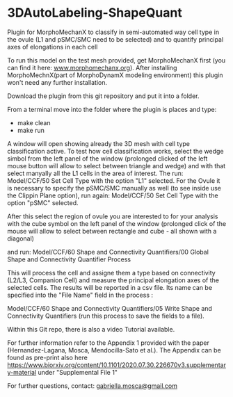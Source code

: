 # 3DAutoLabeling-ShapeQuant
Plugin for MorphoMechanX to classify in semi-automated way cell type in the ovule (L1 and pSMC/SMC  need to be selected) and to quantify principal axes of elongations in each cell

To run this model on the test mesh provided, get MorphoMechanX first (you can find it here: www.morphomechanx.org). 
After installing MorphoMechnX(part of MorphoDynamX modeling environment) this plugin won't need any further installation.

Download the plugin from this git repository and put it into a folder.

From a terminal move into the folder where the plugin is places and type:
- make clean
- make run

A window will open showing already the 3D mesh with cell type classification active. 
To test how cell classification works, select the wedge simbol from the left panel of the window (prolonged clicked of the left  mouse button will allow to select between triangle and wedge) and with that select manyally all the L1 cells in the area of interest. 
The run: 
Model/CCF/50 Set Cell Type 
with the option "L1" selected.
For the Ovule it is necessary to specify the pSMC/SMC manually as well (to see inside use the Clippin Plane option), run again: 
Model/CCF/50 Set Cell Type 
with the option "pSMC" selected. 

After this select the region of ovule you are interested to for your analysis with the cube symbol on the left panel of the window (prolonged click of the mouse will allow to select between rectangle and cube - all shown with a diagonal)

and run: 
Model/CCF/60 Shape and Connectivity Quantifiers/00 Global Shape and Connectivity Quantifier Process

This will process the cell and assigne them a type based on connectivity (L2/L3, Companion Cell) and measure the principal elongation axes of the selected cells.
The results will be reported in a csv file. Its name can be specified into the "File Name" field in the process :

Model/CCF/60 Shape and Connectivity Quantifiers/05 Write Shape and Connectivity Quantifiers  (run this process to save the fields to a file).

Within this Git repo, there is also a video Tutorial available. 

For further information refer to the Appendix 1 provided with the paper (Hernandez-Lagana, Mosca, Mendocilla-Sato et al.). The Appendix can be found as pre-print also here https://www.biorxiv.org/content/10.1101/2020.07.30.226670v3.supplementary-material under "Supplemental File 1"

For further questions, contact: gabriella.mosca@gmail.com



 

